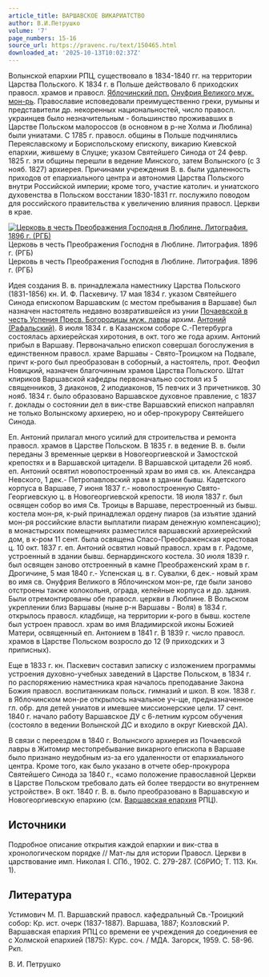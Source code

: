 ```yaml
---
article_title: ВАРШАВСКОЕ ВИКАРИАТСТВО
author: В.И.Петрушко
volume: '7'
page_numbers: 15-16
source_url: https://pravenc.ru/text/150465.html
downloaded_at: '2025-10-13T10:02:37Z'
---
```


Волынской епархии РПЦ, существовало в 1834-1840 гг. на территории Царства Польского. К 1834 г. в Польше действовало 6 приходских правосл. храмов и правосл. [Яблочинский прп.](<https://pravenc.ru/text/Яблочинский прп .html>) [Онуфрия Великого муж. мон-рь](<https://pravenc.ru/text/Онуфрия Великого муж  мон-рь.html>). Православие исповедовали преимущественно греки, румыны и представители др. некоренных национальностей, число правосл. украинцев было незначительным - большинство проживавших в Царстве Польском малороссов (в основном в р-не Холма и Люблина) были униатами. С 1785 г. правосл. общины в Польше подчинялись Переяславскому и Бориспольскому епископу, викарию Киевской епархии, жившему в Слуцке; указом Святейшего Синода от 24 февр. 1825 г. эти общины перешли в ведение Минского, затем Волынского (с 3 нояб. 1827) архиерея. Причинами учреждения В. в. были удаленность приходов от епархиального центра и автономия Царства Польского внутри Российской империи; кроме того, участие католич. и униатского духовенства в Польском восстании 1830-1831 гг. послужило поводом для российского правительства к увеличению влияния правосл. Церкви в крае.

[![Церковь в честь Преображения Господня в Люблине. Литография. 1896 г. (РГБ)](https://pravenc.ru/data/419/458/1234/1i200.jpg "Кликните для увеличения картинки")](https://pravenc.ru/data/419/458/1234/1i400.jpg)Церковь в честь Преображения Господня в Люблине. Литография. 1896 г. (РГБ)  
Церковь в честь Преображения Господня в Люблине. Литография. 1896 г. (РГБ)

Идея создания В. в. принадлежала наместнику Царства Польского (1831-1856) кн. И. Ф. Паскевичу. 17 мая 1834 г. указом Святейшего Синода епископом Варшавским (с местом пребывания в Варшаве) был назначен настоятель недавно возвратившейся из унии [Почаевской в честь Успения Пресв. Богородицы муж. лавры](<https://pravenc.ru/text/Почаевской в честь Успения Пресв  Богородицы муж  лавры.html>) архим. [Антоний (Рафальский)](<https://pravenc.ru/text/Антоний (Рафальский).html>). 8 июля 1834 г. в Казанском соборе С.-Петербурга состоялась архиерейская хиротония, в окт. того же года архим. Антоний прибыл в Варшаву. Первоначально епископ совершал богослужения в единственном правосл. храме Варшавы - Свято-Троицком на Подвале, причт к-рого был преобразован в соборный, а настоятель, прот. Феофил Новицкий, назначен благочинным храмов Царства Польского. Штат клириков Варшавской кафедры первоначально состоял из 5 священников, 3 диаконов, 2 иподиаконов, 15 певчих и 3 причетников. 30 нояб. 1834 г. было образовано Варшавское духовное правление, с 1837 г. доклады о состоянии дел в вик-стве Варшавский епископ направлял не только Волынскому архиерею, но и обер-прокурору Святейшего Синода.

Еп. Антоний прилагал много усилий для строительства и ремонта правосл. храмов в Царстве Польском. В 1835 г. в ведение В. в. были переданы 3 временные церкви в Новогеоргиевской и Замостской крепостях и в Варшавской цитадели. В Варшавской цитадели 26 нояб. еп. Антоний освятил новопостроенный храм во имя св. кн. Александра Невского, 1 дек.- Петропавловский храм в здании бывш. Кадетского корпуса в Варшаве, 7 июня 1837 г.- новопостроенную Свято-Георгиевскую ц. в Новогеоргиевской крепости. 18 июля 1837 г. был освящен собор во имя Св. Троицы в Варшаве, перестроенный из бывш. костела мон-ря, к-рый принадлежал ордену пиаров (за изъятие зданий мон-ря российские власти выплатили пиарам денежную компенсацию); в монастырских помещениях разместился варшавский архиерейский дом, в к-ром 11 сент. была освящена Спасо-Преображенская крестовая ц. 10 окт. 1837 г. еп. Антоний освятил новый правосл. храм в г. Радоме, устроенный в здании бывш. бернардинского костела. 30 июля 1839 г. был освящен заново отстроенный в камне Преображенский храм в г. Дрогичине, 5 мая 1840 г.- Успенская ц. в г. Сувалки, 6 дек.- новый храм во имя св. Онуфрия Великого в Яблочинском мон-ре, где были заново отстроены также колокольня, ограда, келейные корпуса и др. здания. Были отремонтированы обе правосл. церкви в Люблине. В Вольском укреплении близ Варшавы (ныне р-н Варшавы - Воля) в 1834 г. открылось правосл. кладбище, на территории к-рого в бывш. костеле был устроен правосл. храм во имя Владимирской иконы Божией Матери, освященный еп. Антонием в 1841 г. В 1839 г. число правосл. храмов в Царстве Польском возросло до 12 (9 приходских и 3 приписных).

Еще в 1833 г. кн. Паскевич составил записку с изложением программы устроения духовно-учебных заведений в Царстве Польском, в 1834 г. по распоряжению наместника края началось преподавание Закона Божия правосл. воспитанникам польск. гимназий и школ. В кон. 1838 г. в Яблочинском мон-ре открылось начальное уч-ще, предназначенное гл. обр. для детей униатов и имевшее миссионерские цели. 17 сент. 1840 г. начало работу Варшавское ДУ с 6-летним курсом обучения (состояло в ведении Волынской ДС и входило в округ Киевской ДА).

В связи с переездом в 1840 г. Волынского архиерея из Почаевской лавры в Житомир местопребывание викарного епископа в Варшаве было признано неудобным из-за его удаленности от епархиального центра. Кроме того, как было указано в отчете обер-прокурора Святейшего Синода за 1840 г., «само положение православной Церкви в Царстве Польском требовало дать ей более твердости во внутреннем устройстве». В окт. 1840 г. В. в. было преобразовано в Варшавскую и Новогеоргиевскую епархию (см. [Варшавская епархия](<https://pravenc.ru/text/Варшавская епархия.html>) РПЦ).

## Источники

Подробное описание открытия каждой епархии и вик-ства в хронологическом порядке // Мат-лы для истории Правосл. Церкви в царствование имп. Николая I. СПб., 1902. С. 279-287. (СбРИО; Т. 113. Кн. 1).

## Литература

Устимович М. П. Варшавский правосл. кафедральный Св.-Троицкий собор: Кр. ист. очерк (1837-1887). Варшава, 1887; Козловский Р. Варшавская епархия РПЦ со времени ее учреждения до соединения ее с Холмской епархией (1875): Курс. соч. / МДА. Загорск, 1959. С. 58-96. Ркп.

В. И. Петрушко
